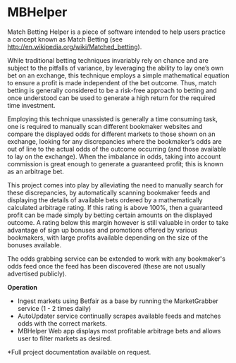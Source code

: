 # MBHelper

Match Betting Helper is a piece of software intended to help users practice a concept known as Match Betting (see http://en.wikipedia.org/wiki/Matched_betting). 

While traditional betting techniques invariably rely on chance and are subject to the pitfalls of variance, by leveraging the ability to lay one’s own bet on an exchange, this technique employs a simple mathematical equation to ensure a profit is made independent of the bet outcome. Thus, match betting is generally considered to be a risk-free approach to betting and once understood can be used to generate a high return for the required time investment. 

Employing this technique unassisted is generally a time consuming task, one is required to manually scan different bookmaker websites and compare the displayed odds for different markets to those shown on an exchange, looking for any discrepancies where the bookmaker’s odds are out of line to the actual odds of the outcome occurring (and those available to lay on the exchange). When the imbalance in odds, taking into account commission is great enough to generate a guaranteed profit; this is known as an arbitrage bet. 

This project comes into play by alleviating the need to manually search for these discrepancies, by automatically scanning bookmaker feeds and displaying the details of available bets ordered by a mathematically calculated arbitrage rating. If this rating is above 100%, then a guaranteed profit can be made simply by betting certain amounts on the displayed outcome. A rating below this margin however is still valuable in order to take advantage of sign up bonuses and promotions offered by various bookmakers, with large profits available depending on the size of the bonuses available.

The odds grabbing service can be extended to work with any bookmaker's odds feed once the feed has been discovered (these are not usually advertised publicly).

<b>Operation</b>
- Ingest markets using Betfair as a base by running the MarketGrabber service (1 - 2 times daily)
- AutoUpdater service continually scrapes available feeds and matches odds with the correct markets.
- MBHelper Web app displays most profitable arbitrage bets and allows user to filter markets as desired.

*Full project documentation available on request.
